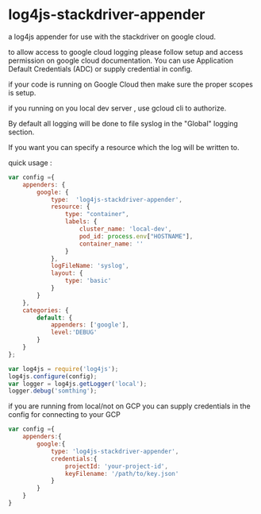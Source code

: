 # log4js-stackdriver-appender
a log4js appender for use with the stackdriver on google cloud.

to allow access to google cloud logging please follow setup and access permission on google cloud  documentation.
You can use Application Default Credentials (ADC) or supply credential in config.

if your code is running on Google Cloud then make sure the proper scopes is setup.

if you running on you local dev server , use gcloud cli to authorize.

By default all logging will be done to file syslog in the "Global" logging section.

If you want you can specify a resource which the log will be written to.


quick usage :
```js
var config ={
    appenders: {
        google: {
            type:  'log4js-stackdriver-appender',
            resource: {
                type: "container",
                labels: {
                    cluster_name: 'local-dev',
                    pod_id: process.env["HOSTNAME"],
                    container_name: ''
                }
            },
            logFileName: 'syslog',
            layout: {
                type: 'basic'
            }
        }
    },
    categories: {
        default: {
            appenders: ['google'],
            level:'DEBUG'
        }
    }
};

var log4js = require('log4js');
log4js.configure(config);
var logger = log4js.getLogger('local');
logger.debug('somthing');
```

if you are running from local/not on GCP you can supply credentials in the config for connecting to your GCP
```js
var config ={
    appenders:{
        google:{
            type: 'log4js-stackdriver-appender',
            credentials:{
                projectId: 'your-project-id',
                keyFilename: '/path/to/key.json'
            }
        }
    }
}
```